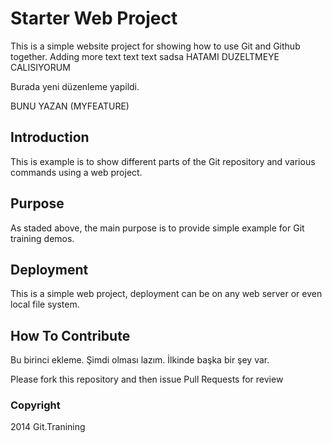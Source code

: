 # Starter Web Project
This is a simple website project for showing how to use Git and Github together.
Adding more text text text sadsa
HATAMI DUZELTMEYE CALISIYORUM

Burada yeni düzenleme yapildi.

BUNU YAZAN (MYFEATURE)
## Introduction

This is example is to show different parts of the Git repository and various commands using a web project.

## Purpose

As staded above, the main purpose is to provide simple example for Git training demos.

## Deployment

This is a simple web project, deployment can be on any web server or even local file system.

## How To Contribute

Bu birinci ekleme.
Şimdi olması lazım. İlkinde başka bir şey var.

Please fork this repository and then issue Pull Requests for review

### Copyright

2014 Git.Tranining
